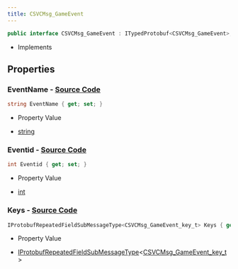 ```yaml
---
title: CSVCMsg_GameEvent
---
```


```csharp
public interface CSVCMsg_GameEvent : ITypedProtobuf<CSVCMsg_GameEvent>, INativeHandle
```

- Implements

## Properties

### **EventName** - [Source Code](https://github.com/swiftly-solution/swiftlys2/blob/main/managed/src/SwiftlyS2.Generated/Protobufs/Interfaces/CSVCMsg_GameEvent.cs#L13)

```csharp
string EventName { get; set; }
```

- Property Value

- [string](https://learn.microsoft.com/dotnet/api/system.string)

### **Eventid** - [Source Code](https://github.com/swiftly-solution/swiftlys2/blob/main/managed/src/SwiftlyS2.Generated/Protobufs/Interfaces/CSVCMsg_GameEvent.cs#L16)

```csharp
int Eventid { get; set; }
```

- Property Value

- [int](https://learn.microsoft.com/dotnet/api/system.int32)

### **Keys** - [Source Code](https://github.com/swiftly-solution/swiftlys2/blob/main/managed/src/SwiftlyS2.Generated/Protobufs/Interfaces/CSVCMsg_GameEvent.cs#L19)

```csharp
IProtobufRepeatedFieldSubMessageType<CSVCMsg_GameEvent_key_t> Keys { get; }
```

- Property Value

- [IProtobufRepeatedFieldSubMessageType](/docs/api/shared/netmessages/iprotobufrepeatedfieldsubmessagetype-1)<[CSVCMsg_GameEvent_key_t](/docs/api/shared/protobufdefinitions/csvcmsg_gameevent_key_t)>

